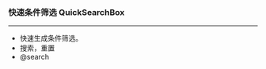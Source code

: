 ### 快速条件筛选 QuickSearchBox
---
  <ul>
    <li>快速生成条件筛选。</li>
    <li>搜索，重置</li>
    <li>@search</li>
  </ul>  
